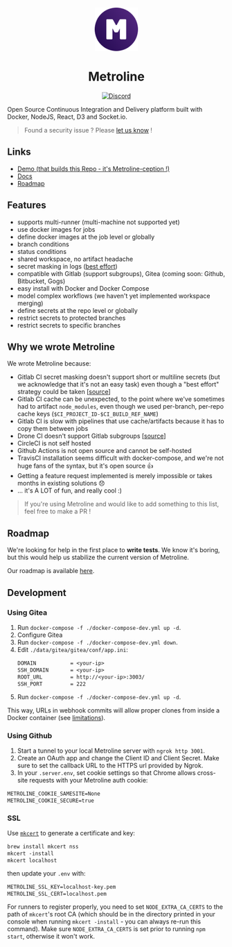 <p align="center">
  <img alt="Metroline Logo" src="https://raw.githubusercontent.com/metroline/metroline-brand/master/metroline-logo.svg" width="100" />
</p>
<h1 align="center">
  Metroline
</h1>
<p align="center">
    <a href="https://discord.gg/zsb79pJEBj" target="_blank">
        <img alt="Discord" src="https://img.shields.io/discord/790901937699815424?label=community">
    </a>
</p>

Open Source Continuous Integration and Delivery platform built with Docker, NodeJS, React, D3 and Socket.io.

> Found a security issue ? Please [let us know](https://github.com/metroline/metroline/security/advisories/new) !

## Links

- [Demo (that builds this Repo - it's Metroline-ception !)](https://demo.metroline.io)
- [Docs](https://docs.metroline.io)
- [Roadmap](https://github.com/metroline/metroline/projects/1)

## Features

- supports multi-runner (multi-machine not supported yet)
- use docker images for jobs
- define docker images at the job level or globally
- branch conditions
- status conditions
- shared workspace, no artifact headache
- secret masking in logs ([best effort](https://docs.metroline.io/ci-configuration/secrets#a-note-on-secret-masking))
- compatible with Gitlab (support subgroups), Gitea (coming soon: Github, Bitbucket, Gogs)
- easy install with Docker and Docker Compose
- model complex workflows (we haven't yet implemented workspace merging)
- define secrets at the repo level or globally
- restrict secrets to protected branches
- restrict secrets to specific branches

## Why we wrote Metroline

We wrote Metroline because:
- Gitlab CI secret masking doesn't support short or multiline secrets (but we acknowledge that it's not an easy task) even though a "best effort" strategy could be taken [[source](https://docs.gitlab.com/ee/ci/variables/#masked-variable-requirements)]
- Gitlab CI cache can be unexpected, to the point where we've sometimes had to artifact `node_modules`, even though we used per-branch, per-repo cache keys (`$CI_PROJECT_ID-$CI_BUILD_REF_NAME`)
- Gitlab CI is slow with pipelines that use cache/artifacts because it has to copy them between jobs
- Drone CI doesn't support Gitlab subgroups [[source](https://github.com/drone/drone/issues/2009)]
- CircleCI is not self hosted
- Github Actions is not open source and cannot be self-hosted
- TravisCI installation seems difficult with docker-compose, and we're not huge fans of the syntax, but it's open source 👍
- Getting a feature request implemented is merely impossible or takes months in existing solutions 😞
- ... it's A LOT of fun, and really cool :)

> If you're using Metroline and would like to add something to this list, feel free to make a PR !

## Roadmap

We're looking for help in the first place to **write tests**. We know it's boring, but this would help us stabilize the current version of Metroline.

Our roadmap is available [here](https://github.com/metroline/metroline/projects/1).

## Development

### Using Gitea

1. Run `docker-compose -f ./docker-compose-dev.yml up -d`.
1. Configure Gitea
1. Run `docker-compose -f ./docker-compose-dev.yml down`.
1. Edit `./data/gitea/gitea/conf/app.ini`:
    ```
    DOMAIN           = <your-ip>
    SSH_DOMAIN       = <your-ip>
    ROOT_URL         = http://<your-ip>:3003/
    SSH_PORT         = 222
    ```
1. Run `docker-compose -f ./docker-compose-dev.yml up -d`.

This way, URLs in webhook commits will allow proper clones from inside a Docker container (see [limitations](https://docs.metroline.io/core/limitations#localhost)).

### Using Github

1. Start a tunnel to your local Metroline server with `ngrok http 3001`.
1. Create an OAuth app and change the Client ID and Client Secret. Make sure to set the callback URL to the HTTPS url provided by Ngrok.
1. In your `.server.env`, set cookie settings so that Chrome allows cross-site requests with your Metroline auth cookie:
```..env
METROLINE_COOKIE_SAMESITE=None
METROLINE_COOKIE_SECURE=true
```

### SSL

Use [`mkcert`](https://github.com/FiloSottile/mkcert) to generate a certificate and key:

```shell script
brew install mkcert nss
mkcert -install
mkcert localhost
```

then update your `.env` with:

```
METROLINE_SSL_KEY=localhost-key.pem
METROLINE_SSL_CERT=localhost.pem
```

For runners to register properly, you need to set `NODE_EXTRA_CA_CERTS` to the path of `mkcert`'s root CA (which should be in the directory printed in your console when running `mkcert -install` - you can always re-run this command). Make sure `NODE_EXTRA_CA_CERTS` is set prior to running `npm start`, otherwise it won't work.
